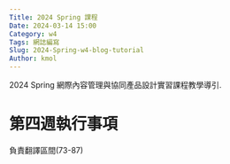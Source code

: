 ```yaml
---
Title: 2024 Spring 課程
Date: 2024-03-14 15:00
Category: w4
Tags: 網誌編寫
Slug: 2024-Spring-w4-blog-tutorial
Author: kmol
---
```


2024 Spring 網際內容管理與協同產品設計實習課程教學導引.

<!-- PELICAN_END_SUMMARY -->

#  第四週執行事項
負責翻譯區間(73-87)